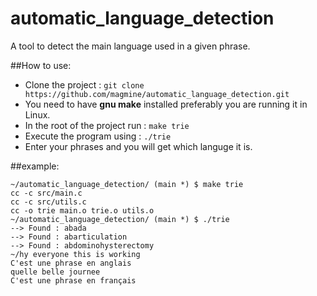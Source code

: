 # automatic_language_detection
A tool to detect the main language used in a given phrase.

##How to use:

- Clone the project : `git clone https://github.com/magmine/automatic_language_detection.git`
- You need to have **gnu make** installed preferably you are running it in Linux.
- In the root of the project run : `make trie`
- Execute the program using : `./trie`
- Enter your phrases and you will get which languge it is.

##example:

```
~/automatic_language_detection/ (main *) $ make trie
cc -c src/main.c
cc -c src/utils.c
cc -o trie main.o trie.o utils.o
~/automatic_language_detection/ (main *) $ ./trie 
--> Found : abada
--> Found : abarticulation
--> Found : abdominohysterectomy
~/hy everyone this is working
C'est une phrase en anglais
quelle belle journee
C'est une phrase en français
```
